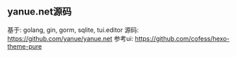 ## yanue.net源码

基于: golang, gin, gorm, sqlite, tui.editor
源码: https://github.com/yanue/yanue.net
参考ui: https://github.com/cofess/hexo-theme-pure